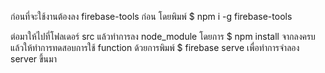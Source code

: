 ก่อนที่จะใช้งานต้องลง firebase-tools ก่อน โดยพิมพ์ $ npm i -g firebase-tools

ต่อมาให้ไปที่โฟลเดอร์ src แล้วทำการลง  node_module โดยการ $ npm install
จากลงครบแล้วให้ทำการทดสอบการใช้ function ด้วยการพิมพ์ $ firebase serve เพื่อทำการจำลอง server ขึ้นมา 
